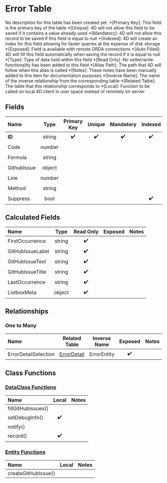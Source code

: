 ﻿# Error Table
No description for this table has been created yet.
*[Primary Key]: This field is the primary key of the table
*[Unique]: 4D will not allow this field to be saved if it contains a value already used
*[Mandatory]: 4D will not allow this record to be saved if this field is equal to null
*[Indexed]: 4D will create an index for this field allowing for faster queries at the expense of disk storage
*[Exposed]: Field is available with remote ORDA connections
*[Auto Filled]: 4D will fill this field automatically when saving the record if it is equal to null
*[Type]: Type of data held within this field
*[Read Only]: No setter/write functionality has been added to this field
*[Alias Path]: The path that 4D will follow when this alias is called
*[Notes]: These notes have been manually added to this item for documentation purposes
*[Inverse Name]: The name of the inverse relationship from the corresponding table
*[Related Table]: The table that this relationship corresponds to
*[Local]: Function to be called on local 4D client in user space instead of remotely on server
## Fields

|Name|Type|Primary Key|Unique|Mandatory|Indexed|Exposed|Auto Filled|Notes|
|:---|:---:|:---:|:---:|:---:|:---:|:---:|:---:|:---:|
|**ID**|string|✔️|✔️|✔️|✔️|✔️|||
|Code|number|||||✔️|||
|Formula|string|||||✔️|||
|GithubIssue|object|||||✔️|||
|Line|number|||||✔️|||
|Method|string|||||✔️|||
|Suppress|bool||||✔️|✔️|||

## Calculated Fields

|Name|Type|Read Only|Exposed|Notes|
|:---|:---:|:---:|:---:|:---:|
|FirstOccurrence|string|✔️|||
|GitHubIssueLabel|string|✔️|||
|GitHubIssueText|string|✔️|||
|GitHubIssueTitle|string|✔️|||
|LastOccurrence|string|✔️|||
|ListboxMeta|object|✔️|||

## Relationships

### One to Many

|Name|Related Table|Inverse Name|Exposed|Notes|
|:---|:---:|:---:|:---:|:---:|
|ErrorDetailSelection|[ErrorDetail](ErrorDetail.md)|ErrorEntity|✔️||

## Class Functions

### [DataClass Functions](https://github.com/synthotec/SynthoTec-4D/blob/main/Project/Sources/Classes/Error.4dm)

|Name|Local|Notes|
|:---|:---:|:---:|
|fillGitHubIssues()|||
|setDebugInfo()|✔️||
|notify()|||
|record()|✔️||

### [Entity Functions](https://github.com/synthotec/SynthoTec-4D/blob/main/Project/Sources/Classes/ErrorEntity.4dm)

|Name|Local|Notes|
|:---|:---:|:---:|
|createGitHubIssue()|||